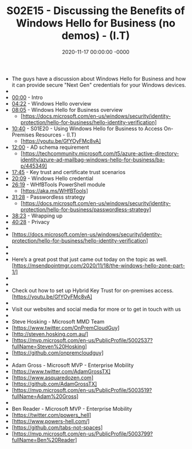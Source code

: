 ﻿---
layout: post
title: "S02E15 - Discussing the Benefits of Windows Hello for Business (no demos) - (I.T)"
date: 2020-11-17 00:00:00 -0000
categories:
---

 * The guys have a discussion about Windows Hello for Business and how it can provide secure "Next Gen" credentials for your Windows devices.
 * 
 * [00:00](https://www.youtube.com/watch?v=hQHHGu-jr4Q&t=0s) - Intro
 * [04:22](https://www.youtube.com/watch?v=hQHHGu-jr4Q&t=262s) - Windows Hello overview
 * [08:05](https://www.youtube.com/watch?v=hQHHGu-jr4Q&t=485s) - Windows Hello for Business overview
   - [https://docs.microsoft.com/en-us/windows/security/identity-protection/hello-for-business/hello-identity-verification]
 * [10:40](https://www.youtube.com/watch?v=hQHHGu-jr4Q&t=640s) - S01E20 - Using Windows Hello for Business to Access On-Premises Resources - (I.T)
   - [https://youtu.be/GfYOyFMc8vA]
 * [12:00](https://www.youtube.com/watch?v=hQHHGu-jr4Q&t=720s) - AD schema requirement 
   - [https://techcommunity.microsoft.com/t5/azure-active-directory-identity/azure-ad-mailbag-windows-hello-for-business/ba-p/445349]
 * [17:45](https://www.youtube.com/watch?v=hQHHGu-jr4Q&t=1065s) - Key trust and certificate trust scenarios
 * [20:09](https://www.youtube.com/watch?v=hQHHGu-jr4Q&t=1209s) - Windows Hello credential
 * [26:19](https://www.youtube.com/watch?v=hQHHGu-jr4Q&t=1579s) - WHfBTools PowerShell module 
   - [https://aka.ms/WHfBTools]
 * [31:28](https://www.youtube.com/watch?v=hQHHGu-jr4Q&t=1888s) - Passwordless strategy
   - [https://docs.microsoft.com/en-us/windows/security/identity-protection/hello-for-business/passwordless-strategy]
 * [38:23](https://www.youtube.com/watch?v=hQHHGu-jr4Q&t=2303s) - Wrapping up
 * [40:28](https://www.youtube.com/watch?v=hQHHGu-jr4Q&t=2428s) - Privacy
 * 
 * [https://docs.microsoft.com/en-us/windows/security/identity-protection/hello-for-business/hello-identity-verification]
 * 
 * 
 * Here’s a great post that just came out today on the topic as well. [https://msendpointmgr.com/2020/11/18/the-windows-hello-zone-part-1/]
 * 
 * 
 * Check out how to set up Hybrid Key Trust for on-premises access.  [https://youtu.be/GfYOyFMc8vA]
 * 
 * Visit our websites and social media for more or to get in touch with us
 * 
 * Steve Hosking - Microsoft MMD Team
 * [https://www.twitter.com/OnPremCloudGuy]
 * [http://steven.hosking.com.au/]
 * [https://mvp.microsoft.com/en-us/PublicProfile/5002537?fullName=Steven%20Hosking]
 * [https://github.com/onpremcloudguy]
 * 
 * Adam Gross - Microsoft MVP - Enterprise Mobility
 * [https://www.twitter.com/AdamGrossTX]
 * [https://www.asquaredozen.com]
 * [https://github.com/AdamGrossTX]
 * [https://mvp.microsoft.com/en-us/PublicProfile/5003519?fullName=Adam%20Gross]
 * 
 * Ben Reader - Microsoft MVP - Enterprise Mobility
 * [https://twitter.com/powers_hell]
 * [https://www.powers-hell.com/]
 * [https://github.com/tabs-not-spaces]
 * [https://mvp.microsoft.com/en-us/PublicProfile/5003799?fullName=Ben%20Reader]
